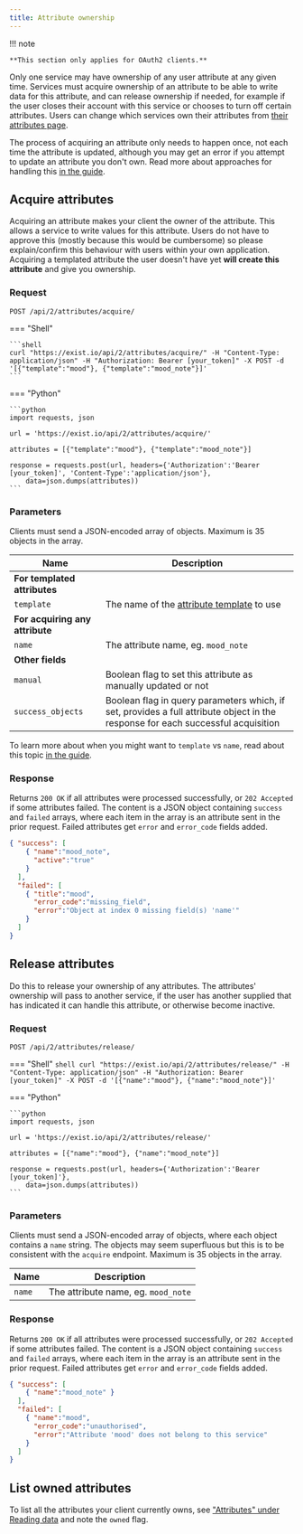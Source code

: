 ```yaml
---
title: Attribute ownership
---
```


!!! note

    **This section only applies for OAuth2 clients.**

Only one service may have ownership of any user attribute at any given time. Services must acquire ownership of an attribute to be able to write data for this attribute, and can release ownership if needed, for example if the user closes their account with this service or chooses to turn off certain attributes. Users can change which services own their attributes from [their attributes page](https://exist.io/account/attributes/).

The process of acquiring an attribute only needs to happen once, not each time the attribute is updated, although you may get an error if you attempt to update an attribute you don't own. Read more about approaches for handling this [in the guide](/guide/write_client/).

## Acquire attributes

Acquiring an attribute makes your client the owner of the attribute. This allows a service to write values for this attribute. Users do not have to approve this (mostly because this would be cumbersome) so please explain/confirm this behaviour with users within your own application. Acquiring a templated attribute the user doesn't have yet **will create this attribute** and give you ownership.

### Request

`POST /api/2/attributes/acquire/`


=== "Shell"

    ```shell
    curl "https://exist.io/api/2/attributes/acquire/" -H "Content-Type: application/json" -H "Authorization: Bearer [your_token]" -X POST -d '[{"template":"mood"}, {"template":"mood_note"}]'
    ```

=== "Python"

    ```python
    import requests, json

    url = 'https://exist.io/api/2/attributes/acquire/'

    attributes = [{"template":"mood"}, {"template":"mood_note"}]

    response = requests.post(url, headers={'Authorization':'Bearer [your_token]', 'Content-Type':'application/json'},
        data=json.dumps(attributes))
    ```

### Parameters

Clients must send a JSON-encoded array of objects. Maximum is 35 objects in the array.

Name  | Description
------|--------
**For templated attributes** ||
`template` | The name of the [attribute template](/reference/object_types/#list-of-attribute-templates) to use 
**For acquiring any attribute** ||
`name` | The attribute name, eg. `mood_note`
**Other fields**||
`manual` | Boolean flag to set this attribute as manually updated or not
`success_objects` | Boolean flag in query parameters which, if set, provides a full attribute object in the response for each successful acquisition

To learn more about when you might want to `template` vs `name`, read about this topic [in the guide](/guide/write_client/).

### Response

Returns `200 OK` if all attributes were processed successfully, or `202 Accepted` if some attributes failed. The content is a JSON object containing `success` and `failed` arrays, where each item in the array is an attribute sent in the prior request. Failed attributes get `error` and `error_code` fields added. 


```json
{ "success": [ 
    { "name":"mood_note",
      "active":"true"
    }
  ],
  "failed": [
    { "title":"mood",
      "error_code":"missing_field",
      "error":"Object at index 0 missing field(s) 'name'"
    }
  ]
}
```



## Release attributes

Do this to release your ownership of any attributes. The attributes' ownership will pass to another service, if the user has another supplied that has indicated it can handle this attribute, or otherwise become inactive.

### Request

`POST /api/2/attributes/release/`

=== "Shell"
    ```shell
    curl "https://exist.io/api/2/attributes/release/" -H "Content-Type: application/json" -H "Authorization: Bearer [your_token]" -X POST -d '[{"name":"mood"}, {"name":"mood_note"}]'
    ```

=== "Python"

    ```python
    import requests, json

    url = 'https://exist.io/api/2/attributes/release/'

    attributes = [{"name":"mood"}, {"name":"mood_note"}]

    response = requests.post(url, headers={'Authorization':'Bearer [your_token]'}, 
        data=json.dumps(attributes))
    ```

### Parameters

Clients must send a JSON-encoded array of objects, where each object contains a `name` string. The objects may seem superfluous but this is to be consistent with the `acquire` endpoint. Maximum is 35 objects in the array.

Name  | Description
------|--------
`name` | The attribute name, eg. `mood_note`

### Response

Returns `200 OK` if all attributes were processed successfully, or `202 Accepted` if some attributes failed. The content is a JSON object containing `success` and `failed` arrays, where each item in the array is an attribute sent in the prior request. Failed attributes get `error` and `error_code` fields added. 

```json
{ "success": [ 
    { "name":"mood_note" }
  ],
  "failed": [
    { "name":"mood",
      "error_code":"unauthorised",
      "error":"Attribute 'mood' does not belong to this service"
    }
  ]
}
```

## List owned attributes

To list all the attributes your client currently owns, see ["Attributes" under Reading data](/reference/attributes/#get-a-users-attributes) and note the `owned` flag.


